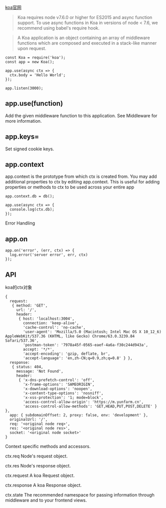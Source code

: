 [koa官网](http://koajs.com/)

> Koa requires node v7.6.0 or higher for ES2015 and async function support.
To use async functions in Koa in versions of node < 7.6, we recommend using babel's require hook.

> A Koa application is an object containing an array of middleware functions which are composed and executed in a stack-like manner upon request. 

```
const Koa = require('koa');
const app = new Koa();

app.use(async ctx => {
  ctx.body = 'Hello World';
});

app.listen(3000);
```

## app.use(function)
Add the given middleware function to this application. See Middleware for more information.

## app.keys=
Set signed cookie keys.

## app.context
app.context is the prototype from which ctx is created from. You may add additional properties to ctx by editing app.context. This is useful for adding properties or methods to ctx to be used across your entire app
```
app.context.db = db();

app.use(async ctx => {
  console.log(ctx.db);
});
```

Error Handling
## app.on
```
app.on('error', (err, ctx) => {
  log.error('server error', err, ctx)
});
```

## API
koa的ctx对象
```
{ 
  request:
   { method: 'GET',
     url: '/',
     header:
      { host: 'localhost:3004',
        connection: 'keep-alive',
        'cache-control': 'no-cache',
        'user-agent': 'Mozilla/5.0 (Macintosh; Intel Mac OS X 10_12_6) AppleWebKit/537.36 (KHTML, like Gecko) Chrome/63.0.3239.84 Safari/537.36',
        'postman-token': '7978a45f-0565-eaef-4a6a-f30c244d943a',
        accept: '*/*',
        'accept-encoding': 'gzip, deflate, br',
        'accept-language': 'en,zh-CN;q=0.9,zh;q=0.8' } },
  response:
   { status: 404,
     message: 'Not Found',
     header:
      { 'x-dns-prefetch-control': 'off',
        'x-frame-options': 'SAMEORIGIN',
        'x-download-options': 'noopen',
        'x-content-type-options': 'nosniff',
        'x-xss-protection': '1; mode=block',
        'access-control-allow-origin': 'https://m.yunfarm.cn',
        'access-control-allow-methods': 'GET,HEAD,PUT,POST,DELETE' } },
  app: { subdomainOffset: 2, proxy: false, env: 'development' },
  originalUrl: '/',
  req: '<original node req>',
  res: '<original node res>',
  socket: '<original node socket>' 
}
```
Context specific methods and accessors.

ctx.req
Node's request object.

ctx.res
Node's response object.

ctx.request
A koa Request object.

ctx.response
A koa Response object.

ctx.state
The recommended namespace for passing information through middleware and to your frontend views.




